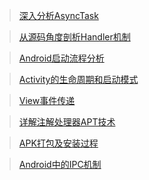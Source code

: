 

> [深入分析AsyncTask](.深入分析AsyncTask.md)

> [从源码角度剖析Handler机制](./从源码角度剖析Handler机制.md)

> [Android启动流程分析](./android启动流程分析.md)

> [Activity的生命周期和启动模式](./Activity/Activity的生命周期和启动模式.md)

> [View事件传递](./其他/Android中的事件传递.md)

> [详解注解处理器APT技术](./其他/详解APT.md)

> [APK打包及安装过程](./其他/APK打包及安装过程.md)

> [Android中的IPC机制](./IPC/Android中的IPC机制.md)